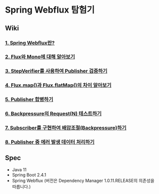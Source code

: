 # Spring Webflux 탐험기

## Wiki
### [1. Spring Webflux란?](https://github.com/technical-learn-room/spring-webflux-learn/wiki/1.-What-is-Spring-Webflux)  
### [2. Flux와 Mono에 대해 알아보기](https://github.com/technical-learn-room/spring-webflux-learn/wiki/2.-How-to-use-Flux-and-Mono)  
### [3. StepVerifier를 사용하여 Publisher 검증하기](https://github.com/technical-learn-room/spring-webflux-learn/wiki/3.-How-to-use-StepVerifier)  
### [4. Flux.map()과 Flux.flatMap()의 차이 알아보기](https://github.com/technical-learn-room/spring-webflux-learn/wiki/4.-What-is-difference-between-map()-and-flatMap())  
### [5. Publisher 합병하기](https://github.com/technical-learn-room/spring-webflux-learn/wiki/5.-How-to-merge-Publishers)  
### [6. Backpressure의 Request(N) 테스트하기](https://github.com/technical-learn-room/spring-webflux-learn/wiki/6.-How-to-test-Request(N))  
### [7. Subscriber를 구현하여 배압조절(Backpressure)하기](https://github.com/technical-learn-room/spring-webflux-learn/wiki/7.-How-to-implement-Backpressure)  
### [8. Publisher 중 에러 발생 데이터 처리하기](https://github.com/technical-learn-room/spring-webflux-learn/wiki/8.-How-to-do-Error-Handling)  

## Spec
- Java 11
- Spring Boot 2.4.1
- Spring Webflux (버전은 Dependency Manager 1.0.11.RELEASE의 의존성을 따릅니다.)
